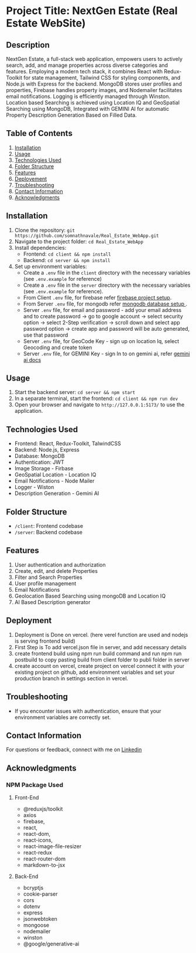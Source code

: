 # Project Title: NextGen Estate (Real Estate WebSite)

## Description
NextGen Estate, a full-stack web application, empowers users to actively search, add, and manage properties across diverse categories and features. Employing a modern tech stack, it combines React with Redux-Toolkit for state management, Tailwind CSS for styling components, and Node.js with Express for the backend. MongoDB stores user profiles and properties, Firebase handles property images, and Nodemailer facilitates email notifications. Logging is efficiently managed through Winston. Location based Searching is achieved using Location IQ and GeoSpatial Searching using MongoDB, Integrated with GEMINI AI for automatic Property Description Generation Based on Filled Data. 

## Table of Contents
1. [Installation](#installation)
2. [Usage](#usage)
3. [Technologies Used](#technologies-used)
4. [Folder Structure](#folder-structure)
5. [Features](#features)
6. [Deployement](#deployment)
7. [Troubleshooting](#troubleshooting)
8. [Contact Information](#contact-information)
9. [Acknowledgments](#acknowledgments)

## Installation
1. Clone the repository: `git https://github.com/somnathnavale/Real_Estate_WebApp.git`
2. Navigate to the project folder: `cd Real_Estate_WebApp`
3. Install dependencies:
   - Frontend: `cd client && npm install`
   - Backend: `cd server && npm install`
4. Set up environment variables:
   - Create a `.env` file in the `client` directory with the necessary variables (see `.env.example` for reference)
   - Create a `.env` file in the `server` directory with the necessary variables (see `.env.example` for reference).
   - From Client `.env` file, for firebase refer [firebase project setup](https://firebase.google.com/docs/web/setup).
   - From Server `.env` file, for mongodb refer [mongodb database setup ](https://www.freecodecamp.org/news/get-started-with-mongodb-atlas/).
   - Server `.env` file, for email and password - add your email address and to create password -> go to google account -> select security option -> select 2-Step verification -> scroll down and select app password option -> create app and password will be auto generated, use that password
   - Server `.env` file, for GeoCode Key - sign up on location Iq, select Geocoding and create token
   - Server `.env` file, for GEMINI Key - sign In to on gemini ai, refer [gemini ai docs](https://ai.google.dev/tutorials/node_quickstart) 

## Usage
1. Start the backend server: `cd server && npm start`
3. In a separate terminal, start the frontend: `cd client && npm run dev`
4. Open your browser and navigate to `http://127.0.0.1:5173/` to use the application.

## Technologies Used
- Frontend: React, Redux-Toolkit, TalwindCSS
- Backend: Node.js, Express
- Database: MongoDB
- Authentication: JWT
- Image Storage - Firbase
- GeoSpatial Location - Location IQ
- Email Notifications - Node Mailer
- Logger - Wiston 
- Description Generation - Gemini AI

## Folder Structure
- `/client`: Frontend codebase
- `/server`: Backend codebase

## Features
1. User authentication and authorization
2. Create, edit, and delete Properties
3. Filter and Search Properties
4. User profile management
5. Email Notifications
6. Geolocation Based Searching using mongoDB and Location IQ 
7. AI Based Description generator

## Deployment
   1. Deployment is Done on vercel. (here verel function are used and nodejs is serving frontend build)
   2. First Step is To add vercel.json file in server, and add necessary details
   3. create frontend build using npm run build command and run npm run postbuild to copy pasting build from  client folder to publi folder in server
   4. create account on vercel, create project on vercel connect it with your existing project on github, add environment variables and set your production branch in settings section in vercel.
      
## Troubleshooting
- If you encounter issues with authentication, ensure that your environment variables are correctly set.

## Contact Information
For questions or feedback, connect with me on [Linkedin](https://www.linkedin.com/in/somnathnavale/)

## Acknowledgments
### NPM Package Used 

1. Front-End
    - @reduxjs/toolkit
    - axios
    - firebase,
    - react,
    - react-dom,
    - react-icons,
    - react-image-file-resizer
    - react-redux
    - react-router-dom
    - markdown-to-jsx

2. Back-End 
    - bcryptjs
    - cookie-parser
    - cors
    - dotenv
    - express
    - jsonwebtoken
    - mongoose
    - nodemailer
    - winston
    - @google/generative-ai
